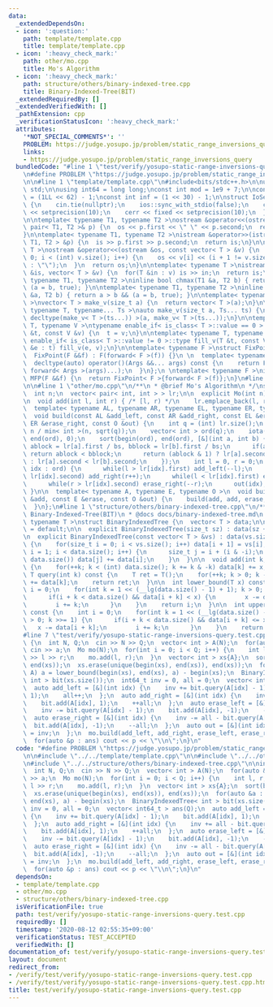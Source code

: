 ```yaml
---
data:
  _extendedDependsOn:
  - icon: ':question:'
    path: template/template.cpp
    title: template/template.cpp
  - icon: ':heavy_check_mark:'
    path: other/mo.cpp
    title: Mo's Algorithm
  - icon: ':heavy_check_mark:'
    path: structure/others/binary-indexed-tree.cpp
    title: Binary-Indexed-Tree(BIT)
  _extendedRequiredBy: []
  _extendedVerifiedWith: []
  _pathExtension: cpp
  _verificationStatusIcon: ':heavy_check_mark:'
  attributes:
    '*NOT_SPECIAL_COMMENTS*': ''
    PROBLEM: https://judge.yosupo.jp/problem/static_range_inversions_query
    links:
    - https://judge.yosupo.jp/problem/static_range_inversions_query
  bundledCode: "#line 1 \"test/verify/yosupo-static-range-inversions-query.test.cpp\"\
    \n#define PROBLEM \"https://judge.yosupo.jp/problem/static_range_inversions_query\"\
    \n\n#line 1 \"template/template.cpp\"\n#include<bits/stdc++.h>\n\nusing namespace\
    \ std;\n\nusing int64 = long long;\nconst int mod = 1e9 + 7;\n\nconst int64 infll\
    \ = (1LL << 62) - 1;\nconst int inf = (1 << 30) - 1;\n\nstruct IoSetup {\n  IoSetup()\
    \ {\n    cin.tie(nullptr);\n    ios::sync_with_stdio(false);\n    cout << fixed\
    \ << setprecision(10);\n    cerr << fixed << setprecision(10);\n  }\n} iosetup;\n\
    \n\ntemplate< typename T1, typename T2 >\nostream &operator<<(ostream &os, const\
    \ pair< T1, T2 >& p) {\n  os << p.first << \" \" << p.second;\n  return os;\n\
    }\n\ntemplate< typename T1, typename T2 >\nistream &operator>>(istream &is, pair<\
    \ T1, T2 > &p) {\n  is >> p.first >> p.second;\n  return is;\n}\n\ntemplate< typename\
    \ T >\nostream &operator<<(ostream &os, const vector< T > &v) {\n  for(int i =\
    \ 0; i < (int) v.size(); i++) {\n    os << v[i] << (i + 1 != v.size() ? \" \"\
    \ : \"\");\n  }\n  return os;\n}\n\ntemplate< typename T >\nistream &operator>>(istream\
    \ &is, vector< T > &v) {\n  for(T &in : v) is >> in;\n  return is;\n}\n\ntemplate<\
    \ typename T1, typename T2 >\ninline bool chmax(T1 &a, T2 b) { return a < b &&\
    \ (a = b, true); }\n\ntemplate< typename T1, typename T2 >\ninline bool chmin(T1\
    \ &a, T2 b) { return a > b && (a = b, true); }\n\ntemplate< typename T = int64\
    \ >\nvector< T > make_v(size_t a) {\n  return vector< T >(a);\n}\n\ntemplate<\
    \ typename T, typename... Ts >\nauto make_v(size_t a, Ts... ts) {\n  return vector<\
    \ decltype(make_v< T >(ts...)) >(a, make_v< T >(ts...));\n}\n\ntemplate< typename\
    \ T, typename V >\ntypename enable_if< is_class< T >::value == 0 >::type fill_v(T\
    \ &t, const V &v) {\n  t = v;\n}\n\ntemplate< typename T, typename V >\ntypename\
    \ enable_if< is_class< T >::value != 0 >::type fill_v(T &t, const V &v) {\n  for(auto\
    \ &e : t) fill_v(e, v);\n}\n\ntemplate< typename F >\nstruct FixPoint : F {\n\
    \  FixPoint(F &&f) : F(forward< F >(f)) {}\n \n  template< typename... Args >\n\
    \  decltype(auto) operator()(Args &&... args) const {\n    return F::operator()(*this,\
    \ forward< Args >(args)...);\n  }\n};\n \ntemplate< typename F >\ninline decltype(auto)\
    \ MFP(F &&f) {\n  return FixPoint< F >{forward< F >(f)};\n}\n#line 4 \"test/verify/yosupo-static-range-inversions-query.test.cpp\"\
    \n\n#line 1 \"other/mo.cpp\"\n/**\n * @brief Mo's Algorithm\n */\nstruct Mo {\n\
    \  int n;\n  vector< pair< int, int > > lr;\n\n  explicit Mo(int n) : n(n) {}\n\
    \n  void add(int l, int r) { /* [l, r) */\n    lr.emplace_back(l, r);\n  }\n\n\
    \  template< typename AL, typename AR, typename EL, typename ER, typename O >\n\
    \  void build(const AL &add_left, const AR &add_right, const EL &erase_left, const\
    \ ER &erase_right, const O &out) {\n    int q = (int) lr.size();\n    int bs =\
    \ n / min< int >(n, sqrt(q));\n    vector< int > ord(q);\n    iota(begin(ord),\
    \ end(ord), 0);\n    sort(begin(ord), end(ord), [&](int a, int b) {\n      int\
    \ ablock = lr[a].first / bs, bblock = lr[b].first / bs;\n      if(ablock != bblock)\
    \ return ablock < bblock;\n      return (ablock & 1) ? lr[a].second > lr[b].second\
    \ : lr[a].second < lr[b].second;\n    });\n    int l = 0, r = 0;\n    for(auto\
    \ idx : ord) {\n      while(l > lr[idx].first) add_left(--l);\n      while(r <\
    \ lr[idx].second) add_right(r++);\n      while(l < lr[idx].first) erase_left(l++);\n\
    \      while(r > lr[idx].second) erase_right(--r);\n      out(idx);\n    }\n \
    \ }\n\n  template< typename A, typename E, typename O >\n  void build(const A\
    \ &add, const E &erase, const O &out) {\n    build(add, add, erase, erase, out);\n\
    \  }\n};\n#line 1 \"structure/others/binary-indexed-tree.cpp\"\n/**\n * @brief\
    \ Binary-Indexed-Tree(BIT)\n * @docs docs/binary-indexed-tree.md\n */\ntemplate<\
    \ typename T >\nstruct BinaryIndexedTree {\n  vector< T > data;\n\n  BinaryIndexedTree()\
    \ = default;\n\n  explicit BinaryIndexedTree(size_t sz) : data(sz + 1, 0) {}\n\
    \n  explicit BinaryIndexedTree(const vector< T > &vs) : data(vs.size() + 1, 0)\
    \ {\n    for(size_t i = 0; i < vs.size(); i++) data[i + 1] = vs[i];\n    for(size_t\
    \ i = 1; i < data.size(); i++) {\n      size_t j = i + (i & -i);\n      if(j <\
    \ data.size()) data[j] += data[i];\n    }\n  }\n\n  void add(int k, const T &x)\
    \ {\n    for(++k; k < (int) data.size(); k += k & -k) data[k] += x;\n  }\n\n \
    \ T query(int k) const {\n    T ret = T();\n    for(++k; k > 0; k -= k & -k) ret\
    \ += data[k];\n    return ret;\n  }\n\n  int lower_bound(T x) const {\n    int\
    \ i = 0;\n    for(int k = 1 << (__lg(data.size() - 1) + 1); k > 0; k >>= 1) {\n\
    \      if(i + k < data.size() && data[i + k] < x) {\n        x -= data[i + k];\n\
    \        i += k;\n      }\n    }\n    return i;\n  }\n\n  int upper_bound(T x)\
    \ const {\n    int i = 0;\n    for(int k = 1 << (__lg(data.size() - 1) + 1); k\
    \ > 0; k >>= 1) {\n      if(i + k < data.size() && data[i + k] <= x) {\n     \
    \   x -= data[i + k];\n        i += k;\n      }\n    }\n    return i;\n  }\n};\n\
    #line 7 \"test/verify/yosupo-static-range-inversions-query.test.cpp\"\n\nint main()\
    \ {\n  int N, Q;\n  cin >> N >> Q;\n  vector< int > A(N);\n  for(auto &a : A)\
    \ cin >> a;\n  Mo mo(N);\n  for(int i = 0; i < Q; i++) {\n    int l, r;\n    cin\
    \ >> l >> r;\n    mo.add(l, r);\n  }\n  vector< int > xs{A};\n  sort(begin(xs),\
    \ end(xs));\n  xs.erase(unique(begin(xs), end(xs)), end(xs));\n  for(auto &a :\
    \ A) a = lower_bound(begin(xs), end(xs), a) - begin(xs);\n  BinaryIndexedTree<\
    \ int > bit(xs.size());\n  int64_t inv = 0, all = 0;\n  vector< int64_t > ans(Q);\n\
    \  auto add_left = [&](int idx) {\n    inv += bit.query(A[idx] - 1);\n    bit.add(A[idx],\
    \ 1);\n    all++;\n  };\n  auto add_right = [&](int idx) {\n    inv += all - bit.query(A[idx]);\n\
    \    bit.add(A[idx], 1);\n    ++all;\n  };\n  auto erase_left = [&](int idx) {\n\
    \    inv -= bit.query(A[idx] - 1);\n    bit.add(A[idx], -1);\n    --all;\n  };\n\
    \  auto erase_right = [&](int idx) {\n    inv -= all - bit.query(A[idx]);\n  \
    \  bit.add(A[idx], -1);\n    --all;\n  };\n  auto out = [&](int idx) {\n    ans[idx]\
    \ = inv;\n  };\n  mo.build(add_left, add_right, erase_left, erase_right, out);\n\
    \  for(auto &p : ans) cout << p << \"\\n\";\n}\n"
  code: "#define PROBLEM \"https://judge.yosupo.jp/problem/static_range_inversions_query\"\
    \n\n#include \"../../template/template.cpp\"\n\n#include \"../../other/mo.cpp\"\
    \n#include \"../../structure/others/binary-indexed-tree.cpp\"\n\nint main() {\n\
    \  int N, Q;\n  cin >> N >> Q;\n  vector< int > A(N);\n  for(auto &a : A) cin\
    \ >> a;\n  Mo mo(N);\n  for(int i = 0; i < Q; i++) {\n    int l, r;\n    cin >>\
    \ l >> r;\n    mo.add(l, r);\n  }\n  vector< int > xs{A};\n  sort(begin(xs), end(xs));\n\
    \  xs.erase(unique(begin(xs), end(xs)), end(xs));\n  for(auto &a : A) a = lower_bound(begin(xs),\
    \ end(xs), a) - begin(xs);\n  BinaryIndexedTree< int > bit(xs.size());\n  int64_t\
    \ inv = 0, all = 0;\n  vector< int64_t > ans(Q);\n  auto add_left = [&](int idx)\
    \ {\n    inv += bit.query(A[idx] - 1);\n    bit.add(A[idx], 1);\n    all++;\n\
    \  };\n  auto add_right = [&](int idx) {\n    inv += all - bit.query(A[idx]);\n\
    \    bit.add(A[idx], 1);\n    ++all;\n  };\n  auto erase_left = [&](int idx) {\n\
    \    inv -= bit.query(A[idx] - 1);\n    bit.add(A[idx], -1);\n    --all;\n  };\n\
    \  auto erase_right = [&](int idx) {\n    inv -= all - bit.query(A[idx]);\n  \
    \  bit.add(A[idx], -1);\n    --all;\n  };\n  auto out = [&](int idx) {\n    ans[idx]\
    \ = inv;\n  };\n  mo.build(add_left, add_right, erase_left, erase_right, out);\n\
    \  for(auto &p : ans) cout << p << \"\\n\";\n}\n"
  dependsOn:
  - template/template.cpp
  - other/mo.cpp
  - structure/others/binary-indexed-tree.cpp
  isVerificationFile: true
  path: test/verify/yosupo-static-range-inversions-query.test.cpp
  requiredBy: []
  timestamp: '2020-08-12 02:55:35+09:00'
  verificationStatus: TEST_ACCEPTED
  verifiedWith: []
documentation_of: test/verify/yosupo-static-range-inversions-query.test.cpp
layout: document
redirect_from:
- /verify/test/verify/yosupo-static-range-inversions-query.test.cpp
- /verify/test/verify/yosupo-static-range-inversions-query.test.cpp.html
title: test/verify/yosupo-static-range-inversions-query.test.cpp
---
```

